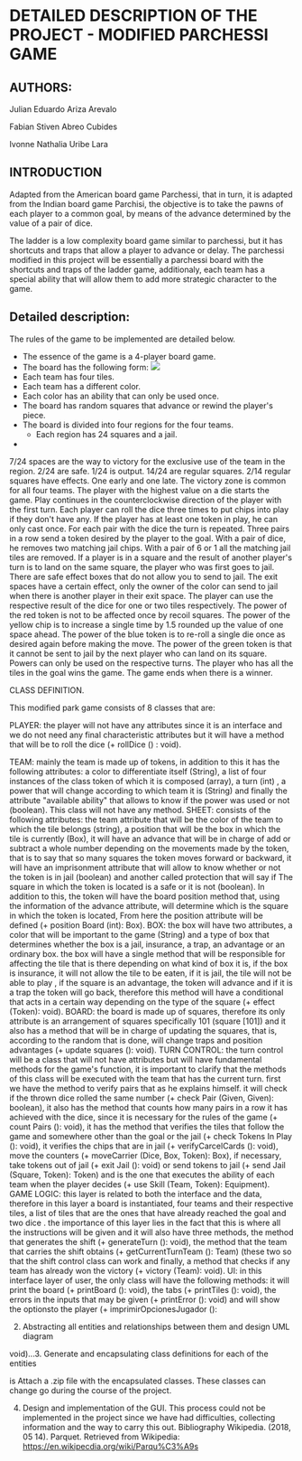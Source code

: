<h1>DETAILED DESCRIPTION OF THE PROJECT - MODIFIED PARCHESSI GAME</h1>

<h2>AUTHORS: </h2>
<p>Julian Eduardo Ariza Arevalo</p>
<p>Fabian Stiven Abreo Cubides</p>
<p>Ivonne Nathalia Uribe Lara</p>

<h2>INTRODUCTION</h2>

<p>Adapted from the American board game Parchessi, that in turn, it is adapted from the Indian board game Parchisi, the objective is to take the pawns of each player to a common goal, by means of the advance determined by the value of a pair of dice. </p>
<p>The ladder is a low complexity board game similar to parchessi, but it has shortcuts and traps that allow a player to advance or delay. The parchessi modified in this project will be essentially a parchessi board with the shortcuts and traps of the ladder game, additionaly, each team has a special ability that will allow them to add more strategic character to the game.</p>

<h2>Detailed description: </h2>

The rules of the game to be implemented are detailed below.
<ul>
    <li>The essence of the game is a 4-player board game.</li>
    <li>The board has the following form:
        <img src='https://upload.wikimedia.org/wikipedia/commons/2/2b/Tablero_de_parqu%C3%A9s.svg'>    
    </li>
    <li>Each team has four tiles.</li>
    <li>Each team has a different color.</li>
    <li>Each color has an ability that can only be used once.</li>
    <li>The board has random squares that advance or rewind the player's piece.</li>
    <li>The board is divided into four regions for the four teams.
        <ul>
            <li>Each region has 24 squares and a jail.</li>
        </ul>
    </li>
    <li></li>
</ul>







7/24 spaces are the way to victory for the exclusive use of the team in the region.
2/24 are safe.
1/24 is output.
14/24 are regular squares.
2/14 regular squares have effects. One early and one late.
The victory zone is common for all four teams.
The player with the highest value on a die starts the game.
Play continues in the counterclockwise direction of the player with the first turn.
Each player can roll the dice three times to put chips into play if they don't have any.
If the player has at least one token in play, he can only cast once.
For each pair with the dice the turn is repeated.
Three pairs in a row send a token desired by the player to the goal.
With a pair of dice, he removes two matching jail chips.
With a pair of 6 or 1 all the matching jail tiles are removed.
If a player is in a square and the result of another player's turn is to land on the same square, the player who was first goes to jail.
There are safe effect boxes that do not allow you to send to jail.
The exit spaces have a certain effect, only the owner of the color can send to jail when there is another player in their exit space.
The player can use the respective result of the dice for one or two tiles respectively.
The power of the red token is not to be affected once by recoil squares.
The power of the yellow chip is to increase a single time by 1.5 rounded up the value of one space ahead.
The power of the blue token is to re-roll a single die once as desired again before making the move.
The power of the green token is that it cannot be sent to jail by the next player who can land on its square.
Powers can only be used on the respective turns.
The player who has all the tiles in the goal wins the game.
The game ends when there is a winner.

CLASS DEFINITION.

This modified park game consists of 8 classes that are:

PLAYER: the player will not have any attributes since it is an interface and we do not need any final characteristic attributes but it will have a method that will be to roll the dice (+ rollDice () : void).

TEAM: mainly the team is made up of tokens, in addition to this it has the following attributes: a color to differentiate itself (String), a list of four instances of the class token of which it is composed (array), a turn (int) , a power that will change according to which team it is (String) and finally the attribute "available ability" that allows to know if the power was used or not (boolean). This class will not have any method.
SHEET: consists of the following attributes: the team attribute that will be the color of the team to which the tile belongs (string), a position that will be the box in which the tile is currently (Box), it will have an advance that will be in charge of add or subtract a whole number depending on the movements made by the token, that is to say that so many squares the token moves forward or backward, it will have an imprisonment attribute that will allow to know whether or not the token is in jail (boolean) and another called protection that will say if The square in which the token is located is a safe or it is not (boolean). In addition to this, the token will have the board position method that, using the information of the advance attribute, will determine which is the square in which the token is located, From here the position attribute will be defined (+ position Board (int): Box).
BOX: the box will have two attributes, a color that will be important to the game (String) and a type of box that determines whether the box is a jail, insurance, a trap, an advantage or an ordinary box. the box will have a single method that will be responsible for affecting the tile that is there depending on what kind of box it is, if the box is insurance, it will not allow the tile to be eaten, if it is jail, the tile will not be able to play , if the square is an advantage, the token will advance and if it is a trap the token will go back, therefore this method will have a conditional that acts in a certain way depending on the type of the square (+ effect (Token): void).
BOARD: the board is made up of squares, therefore its only attribute is an arrangement of squares specifically 101 (square [101]) and it also has a method that will be in charge of updating the squares, that is, according to the random that is done, will change traps and position advantages (+ update squares (): void).
TURN CONTROL: the turn control will be a class that will not have attributes but will have fundamental methods for the game's function, it is important to clarify that the methods of this class will be executed with the team that has the current turn. first we have the method to verify pairs that as he explains himself. it will check if the thrown dice rolled the same number (+ check Pair (Given, Given): boolean), it also has the method that counts how many pairs in a row it has achieved with the dice, since it is necessary for the rules of the game (+ count Pairs (): void), it has the method that verifies the tiles that follow the game and somewhere other than the goal or the jail (+ check Tokens In Play (): void), it verifies the chips that are in jail (+ verifyCarcelCards (): void), move the counters (+ moveCarrier (Dice, Box, Token): Box), if necessary, take tokens out of jail (+ exit Jail (): void) or send tokens to jail (+ send Jail (Square, Token): Token) and is the one that executes the ability of each team when the player decides (+ use Skill (Team, Token): Equipment).
GAME LOGIC: this layer is related to both the interface and the data, therefore in this layer a board is instantiated, four teams and their respective tiles, a list of tiles that are the ones that have already reached the goal and two dice . the importance of this layer lies in the fact that this is where all the instructions will be given and it will also have three methods, the method that generates the shift (+ generateTurn (): void), the method that the team that carries the shift obtains (+ getCurrentTurnTeam (): Team) (these two so that the shift control class can work and finally, a method that checks if any team has already won the victory (+ victory (Team): void).
UI: in this interface layer of user, the only class will have the following methods: it will print the board (+ printBoard (): void), the tabs (+ printTiles (): void), the errors in the inputs that may be given (+ printError (): void) and will show the optionsto the player (+ imprimirOpcionesJugador ():

2. Abstracting all entities and relationships between them and design UML diagram



void)...3. Generate and encapsulating class definitions for each of the entities

is Attach a .zip file with the encapsulated classes. These classes can change go during the course of the project.

4. Design and implementation of the GUI.
This process could not be implemented in the project since we have had difficulties, collecting information and the way to carry this out.
Bibliography
Wikipedia. (2018, 05 14). Parquet. Retrieved from Wikipedia: https://en.wikipecdia.org/wiki/Parqu%C3%A9s
 




